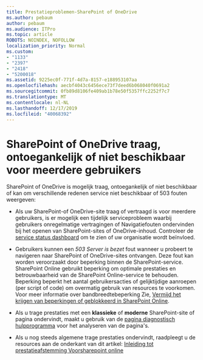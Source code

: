 ```yaml
---
title: Prestatieproblemen-SharePoint of OneDrive
ms.author: pebaum
author: pebaum
ms.audience: ITPro
ms.topic: article
ROBOTS: NOINDEX, NOFOLLOW
localization_priority: Normal
ms.custom:
- "1133"
- "2397"
- "2418"
- "5200018"
ms.assetid: 9225ec0f-771f-4d7a-8157-e188953107aa
ms.openlocfilehash: aecbf4043c6456ece73f7deed6b068040f0691a2
ms.sourcegitcommit: 0fb89d8106fe409ab1b78e50f5357ffc2252f7c7
ms.translationtype: MT
ms.contentlocale: nl-NL
ms.lasthandoff: 12/17/2019
ms.locfileid: "40068392"
---
```

# <a name="sharepoint-or-onedrive-slow-inaccessible-or-unavailable-for-multiple-users"></a>SharePoint of OneDrive traag, ontoegankelijk of niet beschikbaar voor meerdere gebruikers

SharePoint of OneDrive is mogelijk traag, ontoegankelijk of niet beschikbaar of kan om verschillende redenen service niet beschikbaar of 503 fouten weergeven:
  
- Als uw SharePoint-of OneDrive-site traag of vertraagd is voor meerdere gebruikers, is er mogelijk een tijdelijk serviceprobleem waarbij gebruikers onregelmatige vertragingen of Navigatiefouten ondervinden bij het openen van SharePoint-sites of OneDrive-inhoud. Controleer de [service status dashboard](https://admin.microsoft.com/AdminPortal/Home#/servicehealth) om te zien of uw organisatie wordt beïnvloed.
  
- Gebruikers kunnen een *503 Server is bezet* fout wanneer u probeert te navigeren naar SharePoint of OneDrive-sites ontvangen. Deze fout kan worden veroorzaakt door beperking binnen de SharePoint-service. SharePoint Online gebruikt beperking om optimale prestaties en betrouwbaarheid van de SharePoint Online-service te behouden. Beperking beperkt het aantal gebruikersacties of gelijktijdige aanroepen (per script of code) om overmatig gebruik van resources te voorkomen. Voor meer informatie over bandbreedtebeperking Zie, [Vermijd het krijgen van beperkingen of geblokkeerd in SharePoint Online](https://docs.microsoft.com/sharepoint/dev/general-development/how-to-avoid-getting-throttled-or-blocked-in-sharepoint-online).

- Als u trage prestaties met een **klassieke** of **moderne** SharePoint-site of pagina ondervindt, maakt u gebruik van de [pagina diagnostisch hulpprogramma](https://aka.ms/perftool) voor het analyseren van de pagina's.
  
- Als u nog steeds algemene trage prestaties ondervindt, raadpleegt u de resources aan de onderkant van dit artikel: [Inleiding tot prestatieafstemming Voorsharepoint online](https://go.microsoft.com/fwlink/?linkid=2024334)
  
